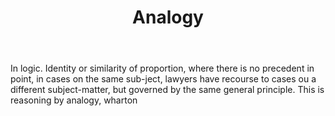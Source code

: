 ---
title: Analogy
permalink: "/definitions/analogy.html"
body: In logic. Identity or similarity of proportion, where there is no precedent
  in point, in cases on the same sub-ject, lawyers have recourse to cases ou a different
  subject-matter, but governed by the same general principle. This is reasoning by
  analogy, wharton
published_at: '2018-07-07'
layout: post
---